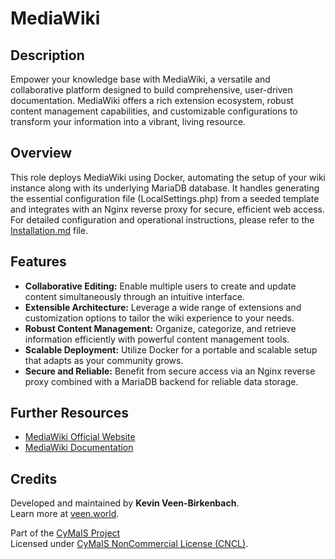 # MediaWiki

## Description

Empower your knowledge base with MediaWiki, a versatile and collaborative platform designed to build comprehensive, user-driven documentation. MediaWiki offers a rich extension ecosystem, robust content management capabilities, and customizable configurations to transform your information into a vibrant, living resource.

## Overview

This role deploys MediaWiki using Docker, automating the setup of your wiki instance along with its underlying MariaDB database. It handles generating the essential configuration file (LocalSettings.php) from a seeded template and integrates with an Nginx reverse proxy for secure, efficient web access. For detailed configuration and operational instructions, please refer to the [Installation.md](./Installation.md) file.

## Features

- **Collaborative Editing:** Enable multiple users to create and update content simultaneously through an intuitive interface.
- **Extensible Architecture:** Leverage a wide range of extensions and customization options to tailor the wiki experience to your needs.
- **Robust Content Management:** Organize, categorize, and retrieve information efficiently with powerful content management tools.
- **Scalable Deployment:** Utilize Docker for a portable and scalable setup that adapts as your community grows.
- **Secure and Reliable:** Benefit from secure access via an Nginx reverse proxy combined with a MariaDB backend for reliable data storage.

## Further Resources

- [MediaWiki Official Website](https://www.mediawiki.org/)
- [MediaWiki Documentation](https://www.mediawiki.org/wiki/Manual:Configuration_settings)

## Credits

Developed and maintained by **Kevin Veen-Birkenbach**.  
Learn more at [veen.world](https://www.veen.world).

Part of the [CyMaIS Project](https://github.com/kevinveenbirkenbach/cymais)  
Licensed under [CyMaIS NonCommercial License (CNCL)](https://s.veen.world/cncl).
